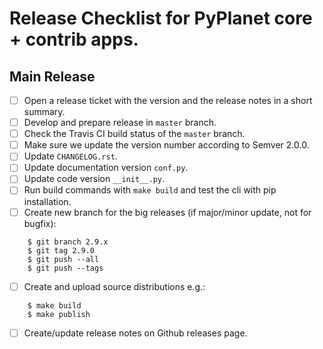 # Release Checklist for PyPlanet core + contrib apps.

## Main Release

* [ ] Open a release ticket with the version and the release notes in a short summary.
* [ ] Develop and prepare release in ``master`` branch.
* [ ] Check the Travis CI build status of the ``master`` branch.
* [ ] Make sure we update the version number according to Semver 2.0.0.
* [ ] Update `CHANGELOG.rst`.
* [ ] Update documentation version `conf.py`.
* [ ] Update code version `__init__.py`.
* [ ] Run build commands with `make build` and test the cli with pip installation.
* [ ] Create new branch for the big releases (if major/minor update, not for bugfix):
```
    $ git branch 2.9.x
    $ git tag 2.9.0
    $ git push --all
    $ git push --tags
```
* [ ] Create and upload source distributions e.g.:
```
    $ make build
    $ make publish
```
* [ ] Create/update release notes on Github releases page.

